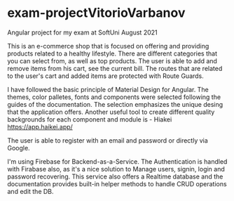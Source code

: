 # exam-projectVitorioVarbanov
 Angular project for my exam at SoftUni August 2021
 
 This is an e-commerce shop that is focused on offering and providing products related to a healthy lifestyle.
 There are different categories that you can select from, as well as top products.
 The user is able to add and remove items from his cart, see the current bill. The routes that are related to the user's cart and added items are protected with Route Guards.
 
 I have followed the basic principle of Material Design for Angular. The themes, color palletes, fonts and components were selected following the guides of the documentation. The selection emphasizes the unique desing that the application offers. Another useful tool to create different quality backgrounds for each component and module is - Hiakei https://app.haikei.app/
 
 The user is able to register with an email and password or directly via Google.
 
 I'm using Firebase for Backend-as-a-Service. The Authentication is handled with Firabase also, as it's a nice solution to Manage users, signin, login and password recovering. This service also offers a Realtime database and the documentation provides built-in helper methods to handle CRUD operations and edit the DB.
 
